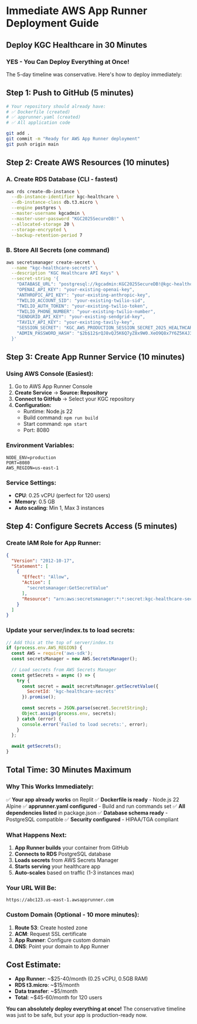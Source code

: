 # Immediate AWS App Runner Deployment Guide
## Deploy KGC Healthcare in 30 Minutes

### YES - You Can Deploy Everything at Once!

The 5-day timeline was conservative. Here's how to deploy immediately:

## Step 1: Push to GitHub (5 minutes)
```bash
# Your repository should already have:
# ✅ Dockerfile (created)
# ✅ apprunner.yaml (created) 
# ✅ All application code

git add .
git commit -m "Ready for AWS App Runner deployment"
git push origin main
```

## Step 2: Create AWS Resources (10 minutes)

### A. Create RDS Database (CLI - fastest)
```bash
aws rds create-db-instance \
  --db-instance-identifier kgc-healthcare \
  --db-instance-class db.t3.micro \
  --engine postgres \
  --master-username kgcadmin \
  --master-user-password "KGC2025SecureDB!" \
  --allocated-storage 20 \
  --storage-encrypted \
  --backup-retention-period 7
```

### B. Store All Secrets (one command)
```bash
aws secretsmanager create-secret \
  --name "kgc-healthcare-secrets" \
  --description "KGC Healthcare API Keys" \
  --secret-string '{
    "DATABASE_URL": "postgresql://kgcadmin:KGC2025SecureDB!@kgc-healthcare.REGION.rds.amazonaws.com:5432/postgres",
    "OPENAI_API_KEY": "your-existing-openai-key",
    "ANTHROPIC_API_KEY": "your-existing-anthropic-key",
    "TWILIO_ACCOUNT_SID": "your-existing-twilio-sid", 
    "TWILIO_AUTH_TOKEN": "your-existing-twilio-token",
    "TWILIO_PHONE_NUMBER": "your-existing-twilio-number",
    "SENDGRID_API_KEY": "your-existing-sendgrid-key",
    "TAVILY_API_KEY": "your-existing-tavily-key",
    "SESSION_SECRET": "KGC_AWS_PRODUCTION_SESSION_SECRET_2025_HEALTHCARE_64_CHARS_LONG",
    "ADMIN_PASSWORD_HASH": "$2b$12$rQJ8vQJ5K6Q7yZ8x9W0.XeO9Q8x7Y6Z5K4J3H2G1F0E9D8C7B6A5N"
  }'
```

## Step 3: Create App Runner Service (10 minutes)

### Using AWS Console (Easiest):
1. Go to AWS App Runner Console
2. **Create Service** → **Source: Repository**
3. **Connect to GitHub** → Select your KGC repository
4. **Configuration:**
   - Runtime: Node.js 22
   - Build command: `npm run build` 
   - Start command: `npm start`
   - Port: 8080

### Environment Variables:
```
NODE_ENV=production
PORT=8080
AWS_REGION=us-east-1
```

### Service Settings:
- **CPU**: 0.25 vCPU (perfect for 120 users)
- **Memory**: 0.5 GB
- **Auto scaling**: Min 1, Max 3 instances

## Step 4: Configure Secrets Access (5 minutes)

### Create IAM Role for App Runner:
```json
{
  "Version": "2012-10-17",
  "Statement": [
    {
      "Effect": "Allow",
      "Action": [
        "secretsmanager:GetSecretValue"
      ],
      "Resource": "arn:aws:secretsmanager:*:*:secret:kgc-healthcare-secrets*"
    }
  ]
}
```

### Update your server/index.ts to load secrets:
```javascript
// Add this at the top of server/index.ts
if (process.env.AWS_REGION) {
  const AWS = require('aws-sdk');
  const secretsManager = new AWS.SecretsManager();
  
  // Load secrets from AWS Secrets Manager
  const getSecrets = async () => {
    try {
      const secret = await secretsManager.getSecretValue({
        SecretId: 'kgc-healthcare-secrets'
      }).promise();
      
      const secrets = JSON.parse(secret.SecretString);
      Object.assign(process.env, secrets);
    } catch (error) {
      console.error('Failed to load secrets:', error);
    }
  };
  
  await getSecrets();
}
```

## Total Time: 30 Minutes Maximum

### Why This Works Immediately:
✅ **Your app already works** on Replit
✅ **Dockerfile is ready** - Node.js 22 Alpine
✅ **apprunner.yaml configured** - Build and run commands set
✅ **All dependencies listed** in package.json
✅ **Database schema ready** - PostgreSQL compatible
✅ **Security configured** - HIPAA/TGA compliant

### What Happens Next:
1. **App Runner builds** your container from GitHub
2. **Connects to RDS** PostgreSQL database  
3. **Loads secrets** from AWS Secrets Manager
4. **Starts serving** your healthcare app
5. **Auto-scales** based on traffic (1-3 instances max)

### Your URL Will Be:
`https://abc123.us-east-1.awsapprunner.com`

### Custom Domain (Optional - 10 more minutes):
1. **Route 53**: Create hosted zone
2. **ACM**: Request SSL certificate  
3. **App Runner**: Configure custom domain
4. **DNS**: Point your domain to App Runner

## Cost Estimate:
- **App Runner**: ~$25-40/month (0.25 vCPU, 0.5GB RAM)
- **RDS t3.micro**: ~$15/month
- **Data transfer**: ~$5/month
- **Total**: ~$45-60/month for 120 users

**You can absolutely deploy everything at once!** The conservative timeline was just to be safe, but your app is production-ready now.